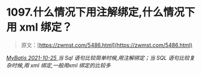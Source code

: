 <!--yml
category: 未分类
date: 0001-01-01 00:00:00
-->

# 1097.什么情况下用注解绑定,什么情况下用 xml 绑定？

> 原文：[https://zwmst.com/5486.html](https://zwmst.com/5486.html)

   [ *MyBatis* ](https://zwmst.com/mybatis)*[ <time datetime="2021-10-25T23:46:38+08:00"> 2021-10-25 </time> ](https://zwmst.com/5486.html)  当 Sql 语句比较简单时候,用注解绑定；当 SQL 语句比较复杂时候,用 xml 绑定,一般用xml 绑定的比较多*